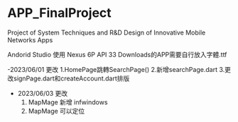 # APP_FinalProject
Project of System Techniques and R&amp;D Design of Innovative Mobile Networks Apps 


Andorid Studio 使用 Nexus 6P API 33
Downloads的APP需要自行放入字體.ttf

-2023/06/01 更改 
  1.HomePage跳轉SearchPage()
  2.新增searchPage.dart
  3.更改signPage.dart和createAccount.dart排版
- 2023/06/03 更改
  1. MapMage 新增 infwindows
  2. MapMage 可以定位